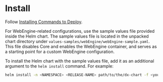 # Install

Follow [Installing Commands to Deploy](https://opensource.hcltechsw.com/digital-experience/latest/deployment/install/container/helm_deployment/helm_install_commands/).

For WebEngine-related configurations, use the sample values file provided inside the Helm chart. The sample values file is located in the unpacked chart directory under `values-samples/webEngine/webEngine-sample.yaml`. This file disables Core and enables the WebEngine container, and serves as a starting point for a custom WebEngine configuration.

To install the Helm chart with the sample values file, add it as an additional argument to the `helm install` command. For example:

```sh
helm install -n <NAMESPACE> <RELEASE-NAME> path/to/the/dx-chart -f <your-existing-custom-values-file> -f webEngine-sample.yaml
```
